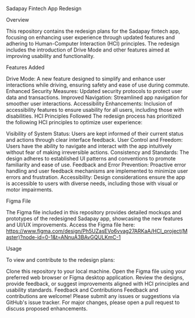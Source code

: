 Sadapay Fintech App Redesign

Overview


This repository contains the redesign plans for the Sadapay fintech app, focusing on enhancing user experience through updated features and adhering to Human-Computer Interaction (HCI) principles. The redesign includes the introduction of Drive Mode and other features aimed at improving usability and functionality.

Features Added


Drive Mode: A new feature designed to simplify and enhance user interactions while driving, ensuring safety and ease of use during commute.
Enhanced Security Measures: Updated security protocols to protect user data and transactions.
Improved Navigation: Streamlined app navigation for smoother user interactions.
Accessibility Enhancements: Inclusion of accessibility features to ensure usability for all users, including those with disabilities.
HCI Principles Followed
The redesign process has prioritized the following HCI principles to optimize user experience:

Visibility of System Status: Users are kept informed of their current status and actions through clear interface feedback.
User Control and Freedom: Users have the ability to navigate and interact with the app intuitively without fear of making irreversible actions.
Consistency and Standards: The design adheres to established UI patterns and conventions to promote familiarity and ease of use.
Feedback and Error Prevention: Proactive error handling and user feedback mechanisms are implemented to minimize user errors and frustration.
Accessibility: Design considerations ensure the app is accessible to users with diverse needs, including those with visual or motor impairments.


Figma File


The Figma file included in this repository provides detailed mockups and prototypes of the redesigned Sadapay app, showcasing the new features and UI/UX improvements.
Access the Figma file here: https://www.figma.com/design/Ph5UZasEVo6vvag27ARKaA/HCI_project(Master)?node-id=0-1&t=ANnuA3BAvGQULKmC-1


Usage


To view and contribute to the redesign plans:

Clone this repository to your local machine.
Open the Figma file using your preferred web browser or Figma desktop application.
Review the designs, provide feedback, or suggest improvements aligned with HCI principles and usability standards.
Feedback and Contributions
Feedback and contributions are welcome! Please submit any issues or suggestions via GitHub's issue tracker. For major changes, please open a pull request to discuss proposed enhancements.

